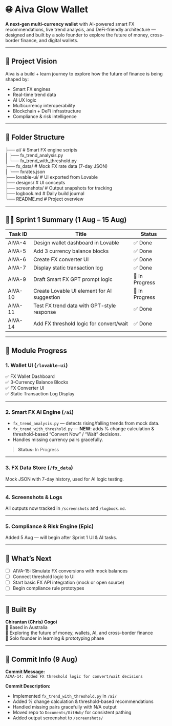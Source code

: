 # 🌐 Aiva Glow Wallet

**A next-gen multi-currency wallet** with AI-powered smart FX recommendations, live trend analysis, and DeFi-friendly architecture — designed and built by a solo founder to explore the future of money, cross-border finance, and digital wallets.

---

## 🚀 Project Vision

Aiva is a build + learn journey to explore how the future of finance is being shaped by:

- Smart FX engines
- Real-time trend data
- AI UX logic
- Multicurrency interoperability
- Blockchain + DeFi infrastructure
- Compliance & risk intelligence

---

## 🧱 Folder Structure

├── ai/ # Smart FX engine scripts  
│   ├── fx_trend_analysis.py  
│   └── fx_trend_with_threshold.py  
├── fx_data/ # Mock FX rate data (7-day JSON)  
│   └── fxrates.json  
├── lovable-ui/ # UI exported from Lovable  
├── designs/ # UI concepts  
├── screenshots/ # Output snapshots for tracking  
├── logbook.md # Daily build journal  
└── README.md # Project overview  

---

## 🧑‍💻 Sprint 1 Summary (1 Aug – 15 Aug)

| Task ID  | Title                                               | Status      |
|----------|-----------------------------------------------------|-------------|
| AIVA-4   | Design wallet dashboard in Lovable                  | ✅ Done     |
| AIVA-5   | Add 3 currency balance blocks                       | ✅ Done     |
| AIVA-6   | Create FX converter UI                              | ✅ Done     |
| AIVA-7   | Display static transaction log                      | ✅ Done     |
| AIVA-9   | Draft Smart FX GPT prompt logic                     | 🔄 In Progress |
| AIVA-10  | Create Lovable UI element for AI suggestion         | 🔄 In Progress |
| AIVA-11  | Test FX trend data with GPT-style response          | ✅ Done     |
| AIVA-14  | Add FX threshold logic for convert/wait             | ✅ Done     |

---

## 🧠 Module Progress

### 1. Wallet UI (`/lovable-ui`)
✅ FX Wallet Dashboard  
✅ 3-Currency Balance Blocks  
✅ FX Converter UI  
✅ Static Transaction Log Display  

---

### 2. Smart FX AI Engine (`/ai`)

- `fx_trend_analysis.py` — detects rising/falling trends from mock data.  
- `fx_trend_with_threshold.py` — **NEW**: adds % change calculation & threshold-based “Convert Now” / “Wait” decisions.  
- Handles missing currency pairs gracefully.

> **Status:** In Progress

---

### 3. FX Data Store (`/fx_data`)
Mock JSON with 7-day history, used for AI logic testing.

---

### 4. Screenshots & Logs
All outputs now tracked in `/screenshots` and `/logbook.md`.

---

### 5. Compliance & Risk Engine (Epic)
Added 5 Aug — will begin after Sprint 1 UI & AI tasks.

---

## 🧭 What’s Next
- [ ] AIVA-15: Simulate FX conversions with mock balances  
- [ ] Connect threshold logic to UI  
- [ ] Start basic FX API integration (mock or open source)  
- [ ] Begin compliance rule prototypes  

---

## 👤 Built By

**Chirantan (Chris) Gogoi**  
📍 Based in Australia  
🔭 Exploring the future of money, wallets, AI, and cross-border finance  
💼 Solo founder in learning & prototyping phase  

---

## 📌 Commit Info (9 Aug)

**Commit Message:**  
`AIVA-14: Added FX threshold logic for convert/wait decisions`  

**Commit Description:**  
- Implemented `fx_trend_with_threshold.py` in `/ai/`  
- Added % change calculation & threshold-based recommendations  
- Handled missing pairs gracefully with N/A output  
- Moved repo to `Documents/GitHub/` for consistent pathing  
- Added output screenshot to `/screenshots/`  
